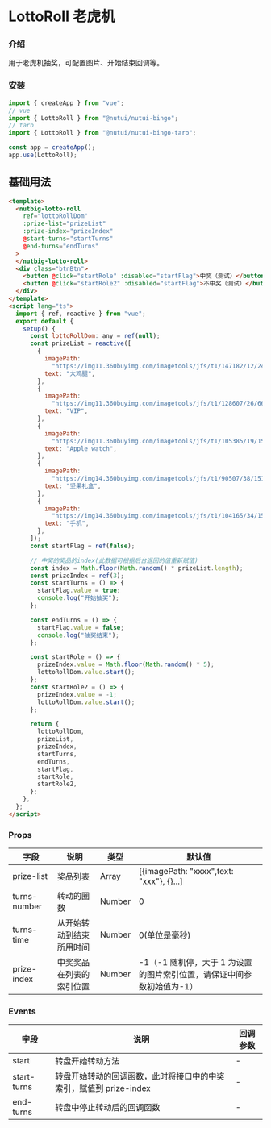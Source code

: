 # LottoRoll 老虎机

### 介绍

用于老虎机抽奖，可配置图片、开始结束回调等。

### 安装

```javascript
import { createApp } from "vue";
// vue
import { LottoRoll } from "@nutui/nutui-bingo";
// taro
import { LottoRoll } from "@nutui/nutui-bingo-taro";

const app = createApp();
app.use(LottoRoll);
```

## 基础用法

```html
<template>
  <nutbig-lotto-roll
    ref="lottoRollDom"
    :prize-list="prizeList"
    :prize-index="prizeIndex"
    @start-turns="startTurns"
    @end-turns="endTurns"
  >
  </nutbig-lotto-roll>
  <div class="btnBtn">
    <button @click="startRole" :disabled="startFlag">中奖（测试）</button>
    <button @click="startRole2" :disabled="startFlag">不中奖（测试）</button>
  </div>
</template>
<script lang="ts">
  import { ref, reactive } from "vue";
  export default {
    setup() {
      const lottoRollDom: any = ref(null);
      const prizeList = reactive([
        {
          imagePath:
            "https://img11.360buyimg.com/imagetools/jfs/t1/147182/12/2440/6194/5f06cde6Ead240fe8/31082e30a182a5ce.png",
          text: "大鸡腿",
        },
        {
          imagePath:
            "https://img11.360buyimg.com/imagetools/jfs/t1/128607/26/6643/6790/5f06cd27E9b5e15f7/7509bc7ce2da66b8.png",
          text: "VIP",
        },
        {
          imagePath:
            "https://img11.360buyimg.com/imagetools/jfs/t1/105385/19/15140/111093/5e6f1506E48bd0dfb/829a98a8cdb4c27f.png",
          text: "Apple watch",
        },
        {
          imagePath:
            "https://img14.360buyimg.com/imagetools/jfs/t1/90507/38/15165/448364/5e6f15b4E5df0c718/4bd4c3d375eec312.png",
          text: "坚果礼盒",
        },
        {
          imagePath:
            "https://img14.360buyimg.com/imagetools/jfs/t1/104165/34/15186/96522/5e6f1435E46bc0cb0/d4e878a15bfd9362.png",
          text: "手机",
        },
      ]);
      const startFlag = ref(false);

      // 中奖的奖品的index(此数据可根据后台返回的值重新赋值)
      const index = Math.floor(Math.random() * prizeList.length);
      const prizeIndex = ref(3);
      const startTurns = () => {
        startFlag.value = true;
        console.log("开始抽奖");
      };

      const endTurns = () => {
        startFlag.value = false;
        console.log("抽奖结束");
      };

      const startRole = () => {
        prizeIndex.value = Math.floor(Math.random() * 5);
        lottoRollDom.value.start();
      };
      const startRole2 = () => {
        prizeIndex.value = -1;
        lottoRollDom.value.start();
      };

      return {
        lottoRollDom,
        prizeList,
        prizeIndex,
        startTurns,
        endTurns,
        startFlag,
        startRole,
        startRole2,
      };
    },
  };
</script>
```

### Props

| 字段         | 说明                     | 类型   | 默认值                                                                 |
| ------------ | ------------------------ | ------ | ---------------------------------------------------------------------- |
| prize-list   | 奖品列表                 | Array  | [{imagePath: "xxxx",text: "xxx"}, {}...]                               |
| turns-number | 转动的圈数               | Number | 0                                                                      |
| turns-time   | 从开始转动到结束所用时间 | Number | 0(单位是毫秒)                                                          |
| prize-index  | 中奖奖品在列表的索引位置 | Number | -1（-1 随机停，大于 1 为设置的图片索引位置，请保证中间参数初始值为-1） |

### Events

| 字段        | 说明                                                               | 回调参数 |
| ----------- | ------------------------------------------------------------------ | -------- |
| start       | 转盘开始转动方法                                                   | -        |
| start-turns | 转盘开始转动的回调函数，此时将接口中的中奖索引，赋值到 prize-index | -        |
| end-turns   | 转盘中停止转动后的回调函数                                         | -        |

